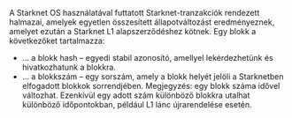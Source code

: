 A Starknet OS használatával futtatott Starknet-tranzakciók rendezett halmazai, amelyek egyetlen összesített állapotváltozást eredményeznek, amelyet ezután a Starknet L1 alapszerződéshez kötnek. Egy blokk a következőket tartalmazza:

* … a blokk hash – egyedi stabil azonosító, amellyel lekérdezhetünk és hivatkozhatunk a blokkra.
* … a blokkszám – egy sorszám, amely a blokk helyét jelöli a Starknetben elfogadott blokkok sorrendjében. Megjegyzés: egy blokk száma idővel változhat. Ezenkívül egy adott szám különböző blokkra utalhat különböző időpontokban, például L1 lánc újrarendelése esetén.